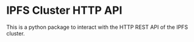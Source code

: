 # IPFS Cluster HTTP API

This is a python package to interact with the HTTP REST API of the IPFS cluster.
